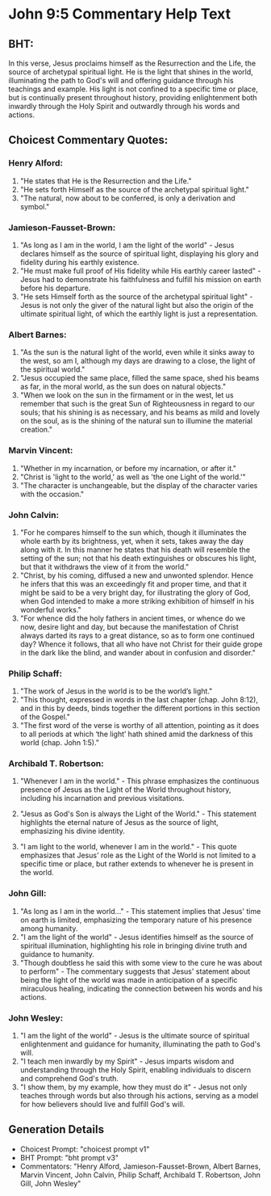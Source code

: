 # John 9:5 Commentary Help Text

## BHT:
In this verse, Jesus proclaims himself as the Resurrection and the Life, the source of archetypal spiritual light. He is the light that shines in the world, illuminating the path to God's will and offering guidance through his teachings and example. His light is not confined to a specific time or place, but is continually present throughout history, providing enlightenment both inwardly through the Holy Spirit and outwardly through his words and actions.

## Choicest Commentary Quotes:
### Henry Alford:
1. "He states that He is the Resurrection and the Life."
2. "He sets forth Himself as the source of the archetypal spiritual light."
3. "The natural, now about to be conferred, is only a derivation and symbol."

### Jamieson-Fausset-Brown:
1. "As long as I am in the world, I am the light of the world" - Jesus declares himself as the source of spiritual light, displaying his glory and fidelity during his earthly existence. 
2. "He must make full proof of His fidelity while His earthly career lasted" - Jesus had to demonstrate his faithfulness and fulfill his mission on earth before his departure. 
3. "He sets Himself forth as the source of the archetypal spiritual light" - Jesus is not only the giver of the natural light but also the origin of the ultimate spiritual light, of which the earthly light is just a representation.

### Albert Barnes:
1. "As the sun is the natural light of the world, even while it sinks away to the west, so am I, although my days are drawing to a close, the light of the spiritual world."
2. "Jesus occupied the same place, filled the same space, shed his beams as far, in the moral world, as the sun does on natural objects."
3. "When we look on the sun in the firmament or in the west, let us remember that such is the great Sun of Righteousness in regard to our souls; that his shining is as necessary, and his beams as mild and lovely on the soul, as is the shining of the natural sun to illumine the material creation."

### Marvin Vincent:
1. "Whether in my incarnation, or before my incarnation, or after it."
2. "Christ is 'light to the world,' as well as 'the one Light of the world.'"
3. "The character is unchangeable, but the display of the character varies with the occasion."

### John Calvin:
1. "For he compares himself to the sun which, though it illuminates the whole earth by its brightness, yet, when it sets, takes away the day along with it. In this manner he states that his death will resemble the setting of the sun; not that his death extinguishes or obscures his light, but that it withdraws the view of it from the world."
2. "Christ, by his coming, diffused a new and unwonted splendor. Hence he infers that this was an exceedingly fit and proper time, and that it might be said to be a very bright day, for illustrating the glory of God, when God intended to make a more striking exhibition of himself in his wonderful works."
3. "For whence did the holy fathers in ancient times, or whence do we now, desire light and day, but because the manifestation of Christ always darted its rays to a great distance, so as to form one continued day? Whence it follows, that all who have not Christ for their guide grope in the dark like the blind, and wander about in confusion and disorder."

### Philip Schaff:
1. "The work of Jesus in the world is to be the world’s light."
2. "This thought, expressed in words in the last chapter (chap. John 8:12), and in this by deeds, binds together the different portions in this section of the Gospel."
3. "The first word of the verse is worthy of all attention, pointing as it does to all periods at which ‘the light’ hath shined amid the darkness of this world (chap. John 1:5)."

### Archibald T. Robertson:
1. "Whenever I am in the world." - This phrase emphasizes the continuous presence of Jesus as the Light of the World throughout history, including his incarnation and previous visitations.

2. "Jesus as God's Son is always the Light of the World." - This statement highlights the eternal nature of Jesus as the source of light, emphasizing his divine identity.

3. "I am light to the world, whenever I am in the world." - This quote emphasizes that Jesus' role as the Light of the World is not limited to a specific time or place, but rather extends to whenever he is present in the world.

### John Gill:
1. "As long as I am in the world..." - This statement implies that Jesus' time on earth is limited, emphasizing the temporary nature of his presence among humanity.
2. "I am the light of the world" - Jesus identifies himself as the source of spiritual illumination, highlighting his role in bringing divine truth and guidance to humanity.
3. "Though doubtless he said this with some view to the cure he was about to perform" - The commentary suggests that Jesus' statement about being the light of the world was made in anticipation of a specific miraculous healing, indicating the connection between his words and his actions.

### John Wesley:
1. "I am the light of the world" - Jesus is the ultimate source of spiritual enlightenment and guidance for humanity, illuminating the path to God's will.
2. "I teach men inwardly by my Spirit" - Jesus imparts wisdom and understanding through the Holy Spirit, enabling individuals to discern and comprehend God's truth.
3. "I show them, by my example, how they must do it" - Jesus not only teaches through words but also through his actions, serving as a model for how believers should live and fulfill God's will.


## Generation Details
- Choicest Prompt: "choicest prompt v1"
- BHT Prompt: "bht prompt v3"
- Commentators: "Henry Alford, Jamieson-Fausset-Brown, Albert Barnes, Marvin Vincent, John Calvin, Philip Schaff, Archibald T. Robertson, John Gill, John Wesley"
